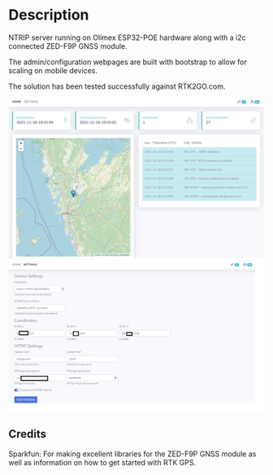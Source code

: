 
# Description

NTRIP server running on Olimex ESP32-POE hardware along with a i2c connected ZED-F9P GNSS module.

The admin/configuration webpages are built with bootstrap to allow for scaling on mobile devices.

The solution has been tested successfully against RTK2GO.com.

![index.html](/images/index.png "index.html")
![settings.html](/images/settings.png "settings.html")

## Credits

Sparkfun: For making excellent libraries for the ZED-F9P GNSS module as well as information on how to get started with RTK GPS.
